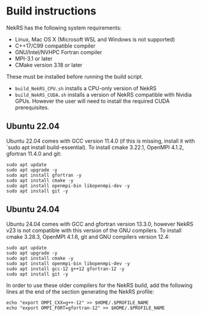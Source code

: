 # Build instructions

NekRS has the following system requirements:

- Linux, Mac OS X (Microsoft WSL and Windows is not supported)
- C++17/C99 compatible compiler
- GNU/Intel/NVHPC Fortran compiler
- MPI-3.1 or later
- CMake version 3.18 or later

These must be installed before running the build script.
- `build_NekRS_CPU.sh` installs a CPU-only version of NekRS
- `build_NekRS_CUDA.sh` installs a version of NekRS compatible with Nvidia GPUs. However the user will need to install the required CUDA prerequisites.

## Ubuntu 22.04

Ubuntu 22.04 comes with GCC version 11.4.0 (if this is missing, install it with `sudo apt install build-essential). To install cmake 3.22.1, OpenMPI 4.1.2, gfortran 11.4.0 and git:

```
sudo apt update
sudo apt upgrade -y
sudo apt install gfortran -y
sudo apt install cmake -y
sudo apt install openmpi-bin libopenmpi-dev -y
sudo apt install git -y
```

## Ubuntu 24.04

Ubuntu 24.04 comes with GCC and gfortran version 13.3.0, however NekRS v23 is not compatible with this version of the GNU compilers. To install cmake 3.28.3, OpenMPI 4.1.6, git and GNU compilers version 12.4:

```
sudo apt update
sudo apt upgrade -y
sudo apt install cmake -y
sudo apt install openmpi-bin libopenmpi-dev -y
sudo apt install gcc-12 g++12 gfortran-12 -y
sudo apt install git -y
```

In order to use these older compilers for the NekRS build, add the following lines at the end of the section generating the NekRS profile:

```
echo "export OMPI_CXX=g++-12" >> $HOME/.$PROFILE_NAME
echo "export OMPI_FORT=gfortran-12" >> $HOME/.$PROFILE_NAME
```